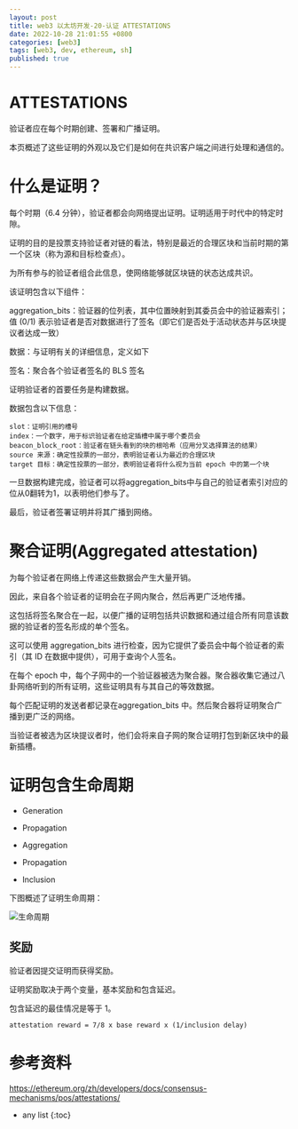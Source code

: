 ```yaml
---
layout: post
title: web3 以太坊开发-20-认证 ATTESTATIONS
date: 2022-10-28 21:01:55 +0800
categories: [web3]
tags: [web3, dev, ethereum, sh]
published: true
---
```


# ATTESTATIONS

验证者应在每个时期创建、签署和广播证明。 

本页概述了这些证明的外观以及它们是如何在共识客户端之间进行处理和通信的。

# 什么是证明？

每个时期（6.4 分钟），验证者都会向网络提出证明。证明适用于时代中的特定时隙。

证明的目的是投票支持验证者对链的看法，特别是最近的合理区块和当前时期的第一个区块（称为源和目标检查点）。

为所有参与的验证者组合此信息，使网络能够就区块链的状态达成共识。

该证明包含以下组件：

aggregation_bits：验证器的位列表，其中位置映射到其委员会中的验证器索引；值 (0/1) 表示验证者是否对数据进行了签名（即它们是否处于活动状态并与区块提议者达成一致）

数据：与证明有关的详细信息，定义如下

签名：聚合各个验证者签名的 BLS 签名

证明验证者的首要任务是构建数据。

数据包含以下信息：

```
slot：证明引用的槽号
index：一个数字，用于标识验证者在给定插槽中属于哪个委员会
beacon_block_root：验证者在链头看到的块的根哈希（应用分叉选择算法的结果）
source 来源：确定性投票的一部分，表明验证者认为最近的合理区块
target 目标：确定性投票的一部分，表明验证者将什么视为当前 epoch 中的第一个块
```

一旦数据构建完成，验证者可以将aggregation_bits中与自己的验证者索引对应的位从0翻转为1，以表明他们参与了。

最后，验证者签署证明并将其广播到网络。


# 聚合证明(Aggregated attestation)

为每个验证者在网络上传递这些数据会产生大量开销。

因此，来自各个验证者的证明会在子网内聚合，然后再更广泛地传播。

这包括将签名聚合在一起，以便广播的证明包括共识数据和通过组合所有同意该数据的验证者的签名形成的单个签名。

这可以使用 aggregation_bits 进行检查，因为它提供了委员会中每个验证者的索引（其 ID 在数据中提供），可用于查询个人签名。

在每个 epoch 中，每个子网中的一个验证器被选为聚合器。聚合器收集它通过八卦网络听到的所有证明，这些证明具有与其自己的等效数据。

每个匹配证明的发送者都记录在aggregation_bits 中。然后聚合器将证明聚合广播到更广泛的网络。

当验证者被选为区块提议者时，他们会将来自子网的聚合证明打包到新区块中的最新插槽。

# 证明包含生命周期

- Generation

- Propagation

- Aggregation

- Propagation

- Inclusion

下图概述了证明生命周期：

![生命周期](https://ethereum.org/static/b2e4a32722f76bae82ddf7a44b00e499/307e7/attestation_schematic.png)

## 奖励

验证者因提交证明而获得奖励。 

证明奖励取决于两个变量，基本奖励和包含延迟。 

包含延迟的最佳情况是等于 1。

```
attestation reward = 7/8 x base reward x (1/inclusion delay)
```

# 参考资料

https://ethereum.org/zh/developers/docs/consensus-mechanisms/pos/attestations/

* any list
{:toc}